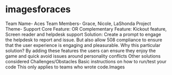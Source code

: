 # imagesforaces
Team Name- Aces
Team Members- Grace, Nicole, LaShonda
Project Theme- Support
Core Feature: OR Complementary Feature: Kickout feature, Screen reader and helpdesk support
Solution: Create a prompt to engage the helpdesk to report and issue.  But also allow 508 compliance to ensure that the user experience is engaging and pleasurable.
Why this particular solution? By adding these features the users can ensure they enjoy the game and quick avoid issues around personality conflicts
Other solutions considered
Challenges/Obstacles
Basic instructions on how to run/test your code
This only applies to teams who wrote code.Images
